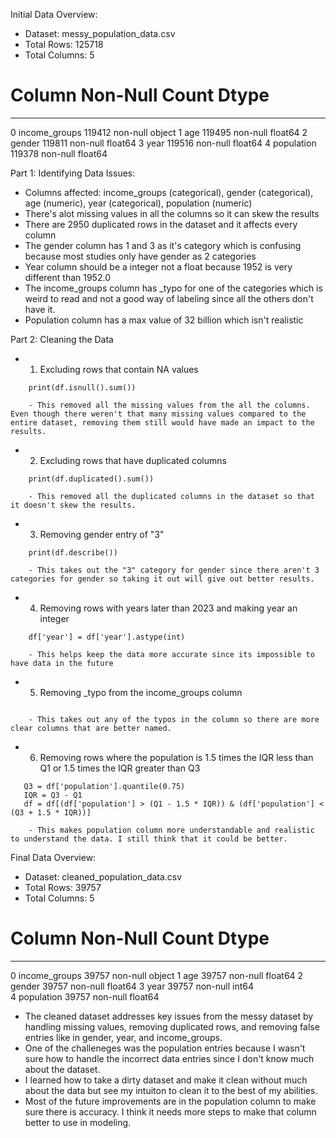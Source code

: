 Initial Data Overview: 
- Dataset: messy_population_data.csv
- Total Rows: 125718
- Total Columns: 5
 #   Column         Non-Null Count   Dtype  
---  ------         --------------   -----  
 0   income_groups  119412 non-null  object 
 1   age            119495 non-null  float64
 2   gender         119811 non-null  float64
 3   year           119516 non-null  float64
 4   population     119378 non-null  float64

Part 1: Identifying Data Issues: 
- Columns affected: income_groups (categorical), gender (categorical), age (numeric), year (categorical), population (numeric)
- There's alot missing values in all the columns so it can skew the results
- There are 2950 duplicated rows in the dataset and it affects every column 
- The gender column has 1 and 3 as it's category which is confusing because most studies only have gender as 2 categories
- Year column should be a integer not a float because 1952 is very different than 1952.0
- The income_groups column has _typo for one of the categories which is weird to read and not a good way of labeling since all the others don't have it. 
- Population column has a max value of 32 billion which isn't realistic


Part 2: Cleaning the Data
- 1. Excluding rows that contain NA values 
``` df = df.dropna()
    print(df.isnull().sum())
```
        - This removed all the missing values from the all the columns. Even though there weren't that many missing values compared to the entire dataset, removing them still would have made an impact to the results. 

- 2. Excluding rows that have duplicated columns 
``` df = df.drop_duplicates()
    print(df.duplicated().sum())    
```
        - This removed all the duplicated columns in the dataset so that it doesn't skew the results.

- 3. Removing gender entry of "3"
``` df = df[df['gender'] != 3]  
    print(df.describe())
```
        - This takes out the "3" category for gender since there aren't 3 categories for gender so taking it out will give out better results. 

- 4. Removing rows with years later than 2023 and making year an integer 
``` df = df[df['year'] <= 2023]
    df['year'] = df['year'].astype(int)
```
        - This helps keep the data more accurate since its impossible to have data in the future

- 5. Removing _typo from the income_groups column 
``` df['income_groups'] = df['income_groups'].str.replace('_typo', '')
```
        - This takes out any of the typos in the column so there are more clear columns that are better named. 
- 6. Removing rows where the population is 1.5 times the IQR less than Q1 or 1.5 times the IQR greater than Q3
```Q1 = df['population'].quantile(0.25)
   Q3 = df['population'].quantile(0.75)
   IQR = Q3 - Q1
   df = df[(df['population'] > (Q1 - 1.5 * IQR)) & (df['population'] < (Q3 + 1.5 * IQR))] 
```
        - This makes population column more understandable and realistic to understand the data. I still think that it could be better. 

Final Data Overview: 
- Dataset: cleaned_population_data.csv
- Total Rows: 39757
- Total Columns: 5
#   Column         Non-Null Count  Dtype  
---  ------         --------------  -----  
 0   income_groups  39757 non-null  object 
 1   age            39757 non-null  float64
 2   gender         39757 non-null  float64
 3   year           39757 non-null  int64  
 4   population     39757 non-null  float64
- The cleaned dataset addresses key issues from the messy dataset by handling missing values, removing duplicated rows, and removing false entries like in gender, year, and income_groups. 
- One of the challeneges was the population entries because I wasn't sure how to handle the incorrect data entries since I don't know much about the dataset.
- I learned how to take a dirty dataset and make it clean without much about the data but see my intuiton to clean it to the best of my abilities. 
- Most of the future improvements are in the population column to make sure there is accuracy. I think it needs more steps to make that column better to use in modeling. 